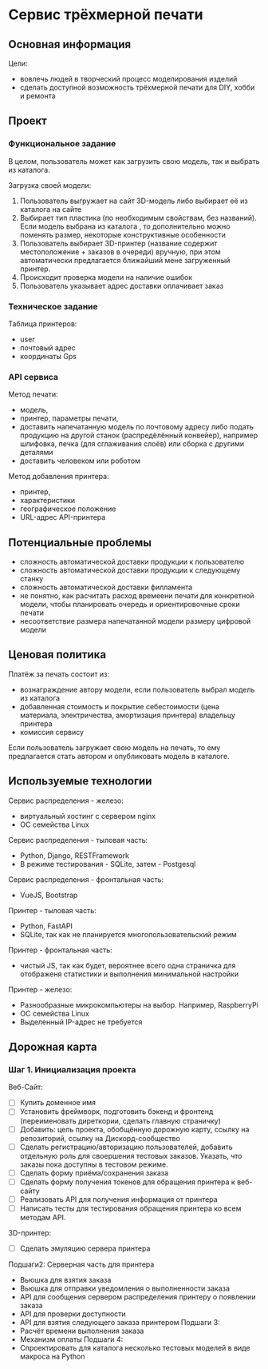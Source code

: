 # Сервис трёхмерной печати

## Основная информация

Цели:
- вовлечь людей в творческий процесс моделирования изделий
- сделать доступной возможность трёхмерной печати для DIY, хобби и ремонта

## Проект

### Функциональное задание

В целом, пользователь может как загрузить свою модель, так и выбрать из каталога.

Загрузка своей модели:
1. Пользователь выгружает на сайт 3D-модель либо выбирает её из каталога на сайте
2. Выбирает тип пластика (по необходимым свойствам, без названий). Если модель выбрана из каталога , то дополнительно можно поменять размер, некоторые конструктивные особенности
3. Пользователь выбирает 3D-принтер (название содержит местоположение + заказов в очереди) вручную, при этом автоматически предлагается ближайший мене загруженный принтер.
4. Происходит проверка модели на наличие ошибок
5. Пользователь указывает адрес доставки оплачивает заказ

### Техническое задание

Таблица принтеров:
- user
- почтовый адрес
- координаты Gps

### API сервиса

Метод печати:
- модель,
- принтер, параметры печати,
- доставить напечатанную модель по почтовому адресу либо подать продукцию на другой станок (распредёлённый конвейер), например шлифовка, печка (для сглаживания слоёв) или сборка с другими деталями
- доставить человеком или роботом

Метод добавления принтера:
- принтер,
- характеристики
- географическое положение
- URL-адрес API-принтера

## Потенциальные проблемы

- сложность автоматической доставки продукции к пользователю
- сложность автоматической доставки продукции к следующему станку
- сложность автоматической доставки филламента
- не понятно, как расчитать расход времеени печати для конкретной модели, чтобы планировать очередь и ориентировочные сроки печати
- несоответствие размера напечатанной модели размеру цифровой модели

## Ценовая политика

Платёж за печать состоит из:
- вознаграждение автору модели, если пользователь выбрал модель из каталога 
- добавленная стоимость и покрытие себестоимости (цена материала, электричества, амортизация принтера) владельцу принтера
- комиссия сервису

Если пользователь загружает свою модель на печать, то ему предлагается стать автором и опубликовать модель в каталоге.

## Используемые технологии

Сервис распределения - железо:
- виртуальный хостинг с сервером nginx
- ОС семейства Linux

Сервис распределения - тыловая часть:
- Python, Django, RESTFramework
- В режиме тестирования - SQLite, затем - Postgesql

Сервис распределения - фронтальная часть:
- VueJS, Bootstrap

Принтер - тыловая часть:
- Python, FastAPI
- SQLite, так как не планируется многопользовательский режим

Принтер - фронтальная часть:
- чистый JS, так как будет, вероятнее всего одна страничка для отображеня статистики и выполнения минимальной настройки

Принтер - железо:
- Разнообразные микрокомпьютеры на выбор. Например, RaspberryPi
- ОС семейства Linux
- Выделенный IP-адрес не требуется

## Дорожная карта

### Шаг 1. Инициализация проекта

Веб-Сайт:
- [ ] Купить доменное имя
- [ ] Установить фреймворк, подготовить бэкенд и фронтенд (переименовать диреткории, сделать главную страничку)
- [ ] Добавить: цель проекта, обобщённую дорожную карту, ссылку на репозиторий, ссылку на Дискорд-сообщество
- [ ] Сделать регистрацию/авторизацию пользователей, добавить отдельную роль для своершения тестовых заказов. Указать, что заказы пока доступны в тестовом режиме.
- [ ] Сделать форму приёма/сохранения заказа
- [ ] Сделать форму получения токенов для обращения принтера к веб-сайту
- [ ] Реализовать API для получения информация от принтера
- [ ] Написать тесты для тестирования обращения принтера ко всем методам API.

3D-принтер:
- [ ] Сделать эмуляцию сервера принтера

Подшаги2: Серверная часть для принтера
- Вьюшка для взятия заказа
- Вьюшка для отправки уведомления о выполненности заказа
- API для сообщения сервером распределения принтеру о появлении заказа
- API для проверки доступности
- API для взятия следующего заказа принтером
Подшаги 3:
- Расчёт времени выполнения заказа
- Механизм оплаты
Подшаги 4:
- Спроектировать для каталога несколько тестовых моделей в виде макроса на Python
